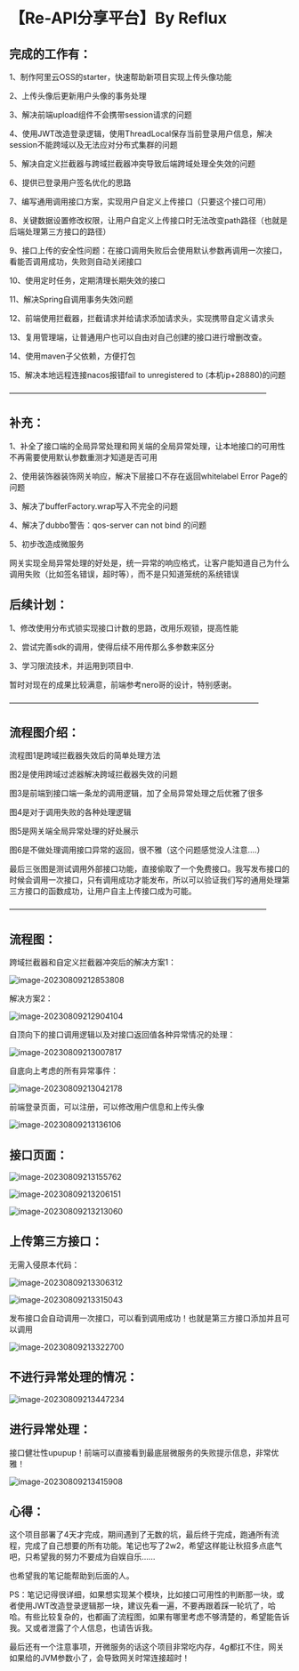 # 【Re-API分享平台】By Reflux

## 完成的工作有：

1、制作阿里云OSS的starter，快速帮助新项目实现上传头像功能

2、上传头像后更新用户头像的事务处理

3、解决前端upload组件不会携带session请求的问题

4、使用JWT改造登录逻辑，使用ThreadLocal保存当前登录用户信息，解决session不能跨域以及无法应对分布式集群的问题

5、解决自定义拦截器与跨域拦截器冲突导致后端跨域处理全失效的问题

6、提供已登录用户签名优化的思路

7、编写通用调用接口方案，实现用户自定义上传接口（只要这个接口可用）

8、关键数据设置修改权限，让用户自定义上传接口时无法改变path路径（也就是后端处理第三方接口的路径）

9、接口上传的安全性问题：在接口调用失败后会使用默认参数再调用一次接口，看能否调用成功，失败则自动关闭接口

10、使用定时任务，定期清理长期失效的接口

11、解决Spring自调用事务失效问题

12、前端使用拦截器，拦截请求并给请求添加请求头，实现携带自定义请求头

13、复用管理端，让普通用户也可以自由对自己创建的接口进行增删改查。

14、使用maven子父依赖，方便打包

15、解决本地远程连接nacos报错fail to unregistered to (本机ip+28880)的问题

—————————————————————————————————

## 补充：

1、补全了接口端的全局异常处理和网关端的全局异常处理，让本地接口的可用性不再需要使用默认参数重测才知道是否可用

2、使用装饰器装饰网关响应，解决下层接口不存在返回whitelabel Error Page的问题

3、解决了bufferFactory.wrap写入不完全的问题



4、解决了dubbo警告：qos-server can not bind 的问题

5、初步改造成微服务

网关实现全局异常处理的好处是，统一异常的响应格式，让客户能知道自己为什么调用失败（比如签名错误，超时等），而不是只知道笼统的系统错误

## 后续计划：

1、修改使用分布式锁实现接口计数的思路，改用乐观锁，提高性能

2、尝试完善sdk的调用，使得后续不用传那么多参数来区分

3、学习限流技术，并运用到项目中.

暂时对现在的成果比较满意，前端参考nero哥的设计，特别感谢。

————————————————————————————————

## 流程图介绍：

流程图1是跨域拦截器失效后的简单处理方法

图2是使用跨域过滤器解决跨域拦截器失效的问题

图3是前端到接口端一条龙的调用逻辑，加了全局异常处理之后优雅了很多

图4是对于调用失败的各种处理逻辑

图5是网关端全局异常处理的好处展示

图6是不做处理调用接口异常的返回，很不雅（这个问题感觉没人注意....）

最后三张图是测试调用外部接口功能，直接偷取了一个免费接口。我写发布接口的时候会调用一次接口，只有调用成功才能发布，所以可以验证我们写的通用处理第三方接口的函数成功，让用户自主上传接口成为可能。

—————————————————————————————————

## 流程图：

跨域拦截器和自定义拦截器冲突后的解决方案1：

![image-20230809212853808](Readme.assets/image-20230809212853808.png)

解决方案2：

![image-20230809212904104](Readme.assets/image-20230809212904104.png)

自顶向下的接口调用逻辑以及对接口返回值各种异常情况的处理：

![image-20230809213007817](Readme.assets/image-20230809213007817.png)

自底向上考虑的所有异常事件：

![image-20230809213042178](Readme.assets/image-20230809213042178.png)

前端登录页面，可以注册，可以修改用户信息和上传头像

![image-20230809213136106](Readme.assets/image-20230809213136106.png)

## 接口页面：

![image-20230809213155762](Readme.assets/image-20230809213155762.png)

![image-20230809213206151](Readme.assets/image-20230809213206151.png)

![image-20230809213213060](Readme.assets/image-20230809213213060.png)

## 上传第三方接口：

无需入侵原本代码：

![image-20230809213306312](Readme.assets/image-20230809213306312.png)

![image-20230809213315043](Readme.assets/image-20230809213315043.png)

发布接口会自动调用一次接口，可以看到调用成功！也就是第三方接口添加并且可以调用

![image-20230809213322700](Readme.assets/image-20230809213322700.png)



## 不进行异常处理的情况：

![image-20230809213447234](Readme.assets/image-20230809213447234.png)

## 进行异常处理：

接口健壮性upupup！前端可以直接看到最底层微服务的失败提示信息，非常优雅！

![image-20230809213415908](Readme.assets/image-20230809213415908.png)



## 心得：

这个项目部署了4天才完成，期间遇到了无数的坑，最后终于完成，跑通所有流程，完成了自己想要的所有功能。笔记也写了2w2，希望这样能让秋招多点底气吧，只希望我的努力不要成为自娱自乐......

也希望我的笔记能帮助到后面的人。

PS：笔记记得很详细，如果想实现某个模块，比如接口可用性的判断那一块，或者使用JWT改造登录逻辑那一块，建议先看一遍，不要再跟着踩一轮坑了，哈哈。有些比较复杂的，也都画了流程图，如果有哪里考虑不够清楚的，希望能告诉我。又或者泄露了个人信息，也请告诉我。

最后还有一个注意事项，开微服务的话这个项目非常吃内存，4g都扛不住，网关如果给的JVM参数小了，会导致网关时常连接超时！